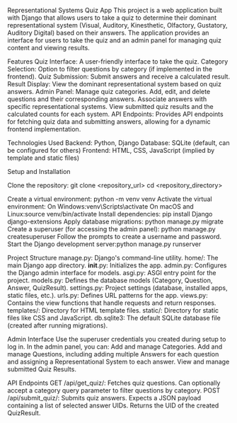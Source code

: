 Representational Systems Quiz App
This project is a web application built with Django that allows users to take a quiz to determine their dominant representational system (Visual, Auditory, Kinesthetic, Olfactory, Gustatory, Auditory Digital) based on their answers. The application provides an interface for users to take the quiz and an admin panel for managing quiz content and viewing results.

Features
Quiz Interface: A user-friendly interface to take the quiz.
Category Selection: Option to filter questions by category (if implemented in the frontend).
Quiz Submission: Submit answers and receive a calculated result.
Result Display: View the dominant representational system based on quiz answers.
Admin Panel:
  Manage quiz categories.
  Add, edit, and delete questions and their corresponding answers.
  Associate answers with specific representational systems.
   View submitted quiz results and the calculated counts for each system.
API Endpoints: Provides API endpoints for fetching quiz data and submitting answers, allowing for a dynamic frontend implementation.

Technologies Used
Backend: Python, Django
Database: SQLite (default, can be configured for others)
Frontend: HTML, CSS, JavaScript (implied by template and static files)

Setup and Installation

Clone the repository:
  git clone <repository_url>
  cd <repository_directory>

Create a virtual environment:
  python -m venv venv
Activate the virtual environment:
  On Windows:venv\Scripts\activate
  On macOS and Linux:source venv/bin/activate
Install dependencies:
  pip install Django django-extensions
Apply database migrations:
  python manage.py migrate
Create a superuser (for accessing the admin panel):
  python manage.py createsuperuser
Follow the prompts to create a username and password.
Start the Django development server:python manage.py runserver

Project Structure
  manage.py: Django's command-line utility.
  home/: The main Django app directory.
    __init__.py: Initializes the app.
    admin.py: Configures the Django admin interface for models.
    asgi.py: ASGI entry point for the project.
    models.py: Defines the database models (Category, Question, Answer, QuizResult).
    settings.py: Project settings (database, installed apps, static files, etc.).
    urls.py: Defines URL patterns for the app.
    views.py: Contains the view functions that handle requests and return responses.
  templates/: Directory for HTML template files.
  static/: Directory for static files like CSS and JavaScript.
  db.sqlite3: The default SQLite database file (created after running migrations).

Admin Interface 
Use the superuser credentials you created during setup to log in.
In the admin panel, you can:
  Add and manage Categories.
  Add and manage Questions, including adding multiple Answers for each question and assigning a Representational System to each answer.
  View and manage submitted Quiz Results.
  
API Endpoints
  GET /api/get_quiz/: Fetches quiz questions. Can optionally accept a category query parameter to filter questions by category.
  POST /api/submit_quiz/: Submits quiz answers. Expects a JSON payload containing a list of selected answer UIDs. Returns the UID of the created QuizResult.
  
  
